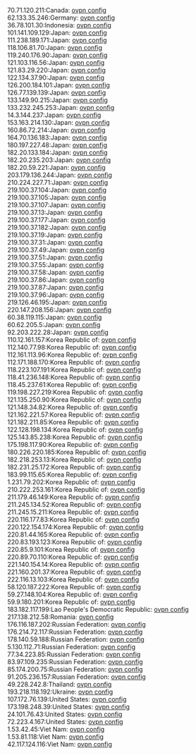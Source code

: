 70.71.120.211:Canada: [ovpn config](vpn/70_71_120_211.ovpn)  
62.133.35.246:Germany: [ovpn config](vpn/62_133_35_246.ovpn)  
36.78.101.30:Indonesia: [ovpn config](vpn/36_78_101_30.ovpn)  
101.141.109.129:Japan: [ovpn config](vpn/101_141_109_129.ovpn)  
111.238.189.171:Japan: [ovpn config](vpn/111_238_189_171.ovpn)  
118.106.81.70:Japan: [ovpn config](vpn/118_106_81_70.ovpn)  
119.240.176.90:Japan: [ovpn config](vpn/119_240_176_90.ovpn)  
121.103.116.56:Japan: [ovpn config](vpn/121_103_116_56.ovpn)  
121.83.29.220:Japan: [ovpn config](vpn/121_83_29_220.ovpn)  
122.134.37.90:Japan: [ovpn config](vpn/122_134_37_90.ovpn)  
126.200.184.101:Japan: [ovpn config](vpn/126_200_184_101.ovpn)  
126.77.139.139:Japan: [ovpn config](vpn/126_77_139_139.ovpn)  
133.149.90.215:Japan: [ovpn config](vpn/133_149_90_215.ovpn)  
133.232.245.253:Japan: [ovpn config](vpn/133_232_245_253.ovpn)  
14.3.144.237:Japan: [ovpn config](vpn/14_3_144_237.ovpn)  
153.163.214.130:Japan: [ovpn config](vpn/153_163_214_130.ovpn)  
160.86.72.214:Japan: [ovpn config](vpn/160_86_72_214.ovpn)  
164.70.136.183:Japan: [ovpn config](vpn/164_70_136_183.ovpn)  
180.197.227.48:Japan: [ovpn config](vpn/180_197_227_48.ovpn)  
182.20.133.184:Japan: [ovpn config](vpn/182_20_133_184.ovpn)  
182.20.235.203:Japan: [ovpn config](vpn/182_20_235_203.ovpn)  
182.20.59.221:Japan: [ovpn config](vpn/182_20_59_221.ovpn)  
203.179.136.244:Japan: [ovpn config](vpn/203_179_136_244.ovpn)  
210.224.227.71:Japan: [ovpn config](vpn/210_224_227_71.ovpn)  
219.100.37.104:Japan: [ovpn config](vpn/219_100_37_104.ovpn)  
219.100.37.105:Japan: [ovpn config](vpn/219_100_37_105.ovpn)  
219.100.37.107:Japan: [ovpn config](vpn/219_100_37_107.ovpn)  
219.100.37.13:Japan: [ovpn config](vpn/219_100_37_13.ovpn)  
219.100.37.177:Japan: [ovpn config](vpn/219_100_37_177.ovpn)  
219.100.37.182:Japan: [ovpn config](vpn/219_100_37_182.ovpn)  
219.100.37.19:Japan: [ovpn config](vpn/219_100_37_19.ovpn)  
219.100.37.31:Japan: [ovpn config](vpn/219_100_37_31.ovpn)  
219.100.37.49:Japan: [ovpn config](vpn/219_100_37_49.ovpn)  
219.100.37.51:Japan: [ovpn config](vpn/219_100_37_51.ovpn)  
219.100.37.55:Japan: [ovpn config](vpn/219_100_37_55.ovpn)  
219.100.37.58:Japan: [ovpn config](vpn/219_100_37_58.ovpn)  
219.100.37.86:Japan: [ovpn config](vpn/219_100_37_86.ovpn)  
219.100.37.87:Japan: [ovpn config](vpn/219_100_37_87.ovpn)  
219.100.37.96:Japan: [ovpn config](vpn/219_100_37_96.ovpn)  
219.126.46.195:Japan: [ovpn config](vpn/219_126_46_195.ovpn)  
220.147.208.156:Japan: [ovpn config](vpn/220_147_208_156.ovpn)  
60.38.119.115:Japan: [ovpn config](vpn/60_38_119_115.ovpn)  
60.62.205.5:Japan: [ovpn config](vpn/60_62_205_5.ovpn)  
92.203.222.28:Japan: [ovpn config](vpn/92_203_222_28.ovpn)  
110.12.161.157:Korea Republic of: [ovpn config](vpn/110_12_161_157.ovpn)  
112.140.77.98:Korea Republic of: [ovpn config](vpn/112_140_77_98.ovpn)  
112.161.113.96:Korea Republic of: [ovpn config](vpn/112_161_113_96.ovpn)  
112.171.188.170:Korea Republic of: [ovpn config](vpn/112_171_188_170.ovpn)  
118.223.107.191:Korea Republic of: [ovpn config](vpn/118_223_107_191.ovpn)  
118.41.236.148:Korea Republic of: [ovpn config](vpn/118_41_236_148.ovpn)  
118.45.237.61:Korea Republic of: [ovpn config](vpn/118_45_237_61.ovpn)  
119.198.227.219:Korea Republic of: [ovpn config](vpn/119_198_227_219.ovpn)  
121.135.250.90:Korea Republic of: [ovpn config](vpn/121_135_250_90.ovpn)  
121.148.34.82:Korea Republic of: [ovpn config](vpn/121_148_34_82.ovpn)  
121.162.221.57:Korea Republic of: [ovpn config](vpn/121_162_221_57.ovpn)  
121.182.211.85:Korea Republic of: [ovpn config](vpn/121_182_211_85.ovpn)  
122.128.198.134:Korea Republic of: [ovpn config](vpn/122_128_198_134.ovpn)  
125.143.85.238:Korea Republic of: [ovpn config](vpn/125_143_85_238.ovpn)  
175.198.117.90:Korea Republic of: [ovpn config](vpn/175_198_117_90.ovpn)  
180.226.220.185:Korea Republic of: [ovpn config](vpn/180_226_220_185.ovpn)  
182.218.253.13:Korea Republic of: [ovpn config](vpn/182_218_253_13.ovpn)  
182.231.25.172:Korea Republic of: [ovpn config](vpn/182_231_25_172.ovpn)  
183.99.115.65:Korea Republic of: [ovpn config](vpn/183_99_115_65.ovpn)  
1.231.79.202:Korea Republic of: [ovpn config](vpn/1_231_79_202.ovpn)  
210.222.253.161:Korea Republic of: [ovpn config](vpn/210_222_253_161.ovpn)  
211.179.46.149:Korea Republic of: [ovpn config](vpn/211_179_46_149.ovpn)  
211.245.134.52:Korea Republic of: [ovpn config](vpn/211_245_134_52.ovpn)  
211.245.15.211:Korea Republic of: [ovpn config](vpn/211_245_15_211.ovpn)  
220.116.177.83:Korea Republic of: [ovpn config](vpn/220_116_177_83.ovpn)  
220.122.154.174:Korea Republic of: [ovpn config](vpn/220_122_154_174.ovpn)  
220.81.44.165:Korea Republic of: [ovpn config](vpn/220_81_44_165.ovpn)  
220.83.193.123:Korea Republic of: [ovpn config](vpn/220_83_193_123.ovpn)  
220.85.9.101:Korea Republic of: [ovpn config](vpn/220_85_9_101.ovpn)  
220.89.70.110:Korea Republic of: [ovpn config](vpn/220_89_70_110.ovpn)  
221.140.154.14:Korea Republic of: [ovpn config](vpn/221_140_154_14.ovpn)  
221.160.201.37:Korea Republic of: [ovpn config](vpn/221_160_201_37.ovpn)  
222.116.13.103:Korea Republic of: [ovpn config](vpn/222_116_13_103.ovpn)  
58.120.187.222:Korea Republic of: [ovpn config](vpn/58_120_187_222.ovpn)  
59.27.148.104:Korea Republic of: [ovpn config](vpn/59_27_148_104.ovpn)  
59.9.180.201:Korea Republic of: [ovpn config](vpn/59_9_180_201.ovpn)  
183.182.117.199:Lao People's Democratic Republic: [ovpn config](vpn/183_182_117_199.ovpn)  
217.138.212.58:Romania: [ovpn config](vpn/217_138_212_58.ovpn)  
176.116.187.202:Russian Federation: [ovpn config](vpn/176_116_187_202.ovpn)  
176.214.72.117:Russian Federation: [ovpn config](vpn/176_214_72_117.ovpn)  
178.140.59.188:Russian Federation: [ovpn config](vpn/178_140_59_188.ovpn)  
5.130.112.71:Russian Federation: [ovpn config](vpn/5_130_112_71.ovpn)  
77.34.223.85:Russian Federation: [ovpn config](vpn/77_34_223_85.ovpn)  
83.97.109.235:Russian Federation: [ovpn config](vpn/83_97_109_235.ovpn)  
85.174.200.75:Russian Federation: [ovpn config](vpn/85_174_200_75.ovpn)  
91.205.236.157:Russian Federation: [ovpn config](vpn/91_205_236_157.ovpn)  
49.228.242.8:Thailand: [ovpn config](vpn/49_228_242_8.ovpn)  
193.218.118.192:Ukraine: [ovpn config](vpn/193_218_118_192.ovpn)  
107.172.76.139:United States: [ovpn config](vpn/107_172_76_139.ovpn)  
173.198.248.39:United States: [ovpn config](vpn/173_198_248_39.ovpn)  
24.101.76.43:United States: [ovpn config](vpn/24_101_76_43.ovpn)  
72.223.4.167:United States: [ovpn config](vpn/72_223_4_167.ovpn)  
1.53.42.45:Viet Nam: [ovpn config](vpn/1_53_42_45.ovpn)  
1.53.81.118:Viet Nam: [ovpn config](vpn/1_53_81_118.ovpn)  
42.117.124.116:Viet Nam: [ovpn config](vpn/42_117_124_116.ovpn)  
